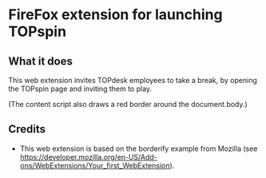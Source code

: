 # FireFox extension for launching TOPspin

## What it does

This web extension invites TOPdesk employees to take a break, by opening the TOPspin page and inviting them to play.

(The content script also draws a red border around the document.body.)

## Credits

* This web extension is based on the borderify example from Mozilla (see https://developer.mozilla.org/en-US/Add-ons/WebExtensions/Your_first_WebExtension).
